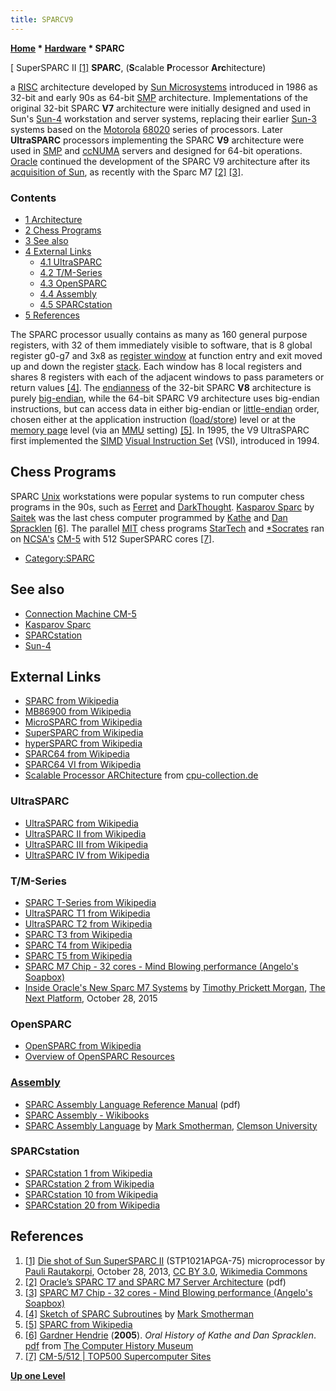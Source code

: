 ```yaml
---
title: SPARCV9
---
```

**[Home](Home "Home") \* [Hardware](Hardware "Hardware") \* SPARC**



[ SuperSPARC II <a id="cite-note-1" href="#cite-ref-1">[1]</a>
**SPARC**, (**S**calable **P**rocessor **Arc**hitecture)  

a [RISC](https://en.wikipedia.org/wiki/Reduced_Instruction_Set_Computer) architecture developed by [Sun Microsystems](index.php?title=Sun_Microsystems&action=edit&redlink=1 "Sun Microsystems (page does not exist)") introduced in 1986 as 32-bit and early 90s as 64-bit [SMP](SMP "SMP") architecture. Implementations of the original 32-bit SPARC **V7** architecture were initially designed and used in Sun's [Sun-4](Sun#4 "Sun") workstation and server systems, replacing their earlier [Sun-3](Sun#3 "Sun") systems based on the [Motorola](index.php?title=Motorola&action=edit&redlink=1 "Motorola (page does not exist)") [68020](68020 "68020") series of processors. Later **UltraSPARC** processors implementing the SPARC **V9** architecture were used in [SMP](SMP "SMP") and [ccNUMA](NUMA "NUMA") servers and designed for 64-bit operations. [Oracle](https://en.wikipedia.org/wiki/Oracle_Corporation) continued the development of the SPARC V9 architecture after its [acquisition of Sun](https://en.wikipedia.org/wiki/Sun_acquisition_by_Oracle), as recently with the Sparc M7 <a id="cite-note-2" href="#cite-ref-2">[2]</a> <a id="cite-note-3" href="#cite-ref-3">[3]</a>. 



### Contents


* [1 Architecture](#architecture)
* [2 Chess Programs](#chess-programs)
* [3 See also](#see-also)
* [4 External Links](#external-links)
	+ [4.1 UltraSPARC](#ultrasparc)
	+ [4.2 T/M-Series](#t.2fm-series)
	+ [4.3 OpenSPARC](#opensparc)
	+ [4.4 Assembly](#assembly)
	+ [4.5 SPARCstation](#sparcstation)
* [5 References](#references)






The SPARC processor usually contains as many as 160 general purpose registers, with 32 of them immediately visible to software, that is 8 global register g0-g7 and 3x8 as [register window](https://en.wikipedia.org/wiki/Register_window) at function entry and exit moved up and down the register [stack](Stack "Stack"). Each window has 8 local registers and shares 8 registers with each of the adjacent windows to pass parameters or return values <a id="cite-note-4" href="#cite-ref-4">[4]</a>. The [endianness](Endianness "Endianness") of the 32-bit SPARC **V8** architecture is purely [big-endian](Big-endian "Big-endian"), while the 64-bit SPARC V9 architecture uses big-endian instructions, but can access data in either big-endian or [little-endian](Little-endian "Little-endian") order, chosen either at the application instruction ([load/store](https://en.wikipedia.org/wiki/Load/store_architecture)) level or at the [memory page](Memory "Memory") level (via an [MMU](https://en.wikipedia.org/wiki/Memory_management_unit) setting) <a id="cite-note-5" href="#cite-ref-5">[5]</a>. In 1995, the V9 UltraSPARC first implemented the [SIMD](SIMD_and_SWAR_Techniques "SIMD and SWAR Techniques") [Visual Instruction Set](https://en.wikipedia.org/wiki/Visual_Instruction_Set) (VSI), introduced in 1994. 



## Chess Programs


SPARC [Unix](Unix "Unix") workstations were popular systems to run computer chess programs in the 90s, such as [Ferret](Ferret "Ferret") and [DarkThought](DarkThought "DarkThought"). [Kasparov Sparc](Kasparov_Sparc "Kasparov Sparc") by [Saitek](Saitek "Saitek") was the last chess computer programmed by [Kathe](Kathe_Spracklen "Kathe Spracklen") and [Dan Spracklen](Dan_Spracklen "Dan Spracklen") <a id="cite-note-6" href="#cite-ref-6">[6]</a>. The parallel [MIT](Massachusetts_Institute_of_Technology "Massachusetts Institute of Technology") chess programs [StarTech](StarTech "StarTech") and [\*Socrates](Star_Socrates "Star Socrates") ran on [NCSA's](University_of_Illinois_at_Urbana-Champaign#NCSA "University of Illinois at Urbana-Champaign") [CM-5](Connection_Machine#CM5 "Connection Machine") with 512 SuperSPARC cores <a id="cite-note-7" href="#cite-ref-7">[7]</a>.



* [Category:SPARC](Category:SPARC "Category:SPARC")


## See also


* [Connection Machine CM-5](Connection_Machine#CM5 "Connection Machine")
* [Kasparov Sparc](Kasparov_Sparc "Kasparov Sparc")
* [SPARCstation](SPARCstation "SPARCstation")
* [Sun-4](Sun#4 "Sun")


## External Links


* [SPARC from Wikipedia](https://en.wikipedia.org/wiki/SPARC)
* [MB86900 from Wikipedia](https://en.wikipedia.org/wiki/MB86900)
* [MicroSPARC from Wikipedia](https://en.wikipedia.org/wiki/MicroSPARC)
* [SuperSPARC from Wikipedia](https://en.wikipedia.org/wiki/SuperSPARC)
* [hyperSPARC from Wikipedia](https://en.wikipedia.org/wiki/HyperSPARC)
* [SPARC64 from Wikipedia](https://en.wikipedia.org/wiki/SPARC64)
* [SPARC64 VI from Wikipedia](https://en.wikipedia.org/wiki/SPARC64_VI)
* [Scalable Processor ARChitecture](http://www.cpu-collection.de/?tn=1&l0=cl&l1=SPARC) from [cpu-collection.de](http://www.cpu-collection.de/?tn=1)


### UltraSPARC


* [UltraSPARC from Wikipedia](https://en.wikipedia.org/wiki/UltraSPARC)
* [UltraSPARC II from Wikipedia](https://en.wikipedia.org/wiki/UltraSPARC_II)
* [UltraSPARC III from Wikipedia](https://en.wikipedia.org/wiki/UltraSPARC_III)
* [UltraSPARC IV from Wikipedia](https://en.wikipedia.org/wiki/UltraSPARC_IV)


### T/M-Series


* [SPARC T-Series from Wikipedia](https://en.wikipedia.org/wiki/SPARC_T-Series)
* [UltraSPARC T1 from Wikipedia](https://en.wikipedia.org/wiki/UltraSPARC_T1)
* [UltraSPARC T2 from Wikipedia](https://en.wikipedia.org/wiki/UltraSPARC_T2)
* [SPARC T3 from Wikipedia](https://en.wikipedia.org/wiki/SPARC_T3)
* [SPARC T4 from Wikipedia](https://en.wikipedia.org/wiki/SPARC_T4)
* [SPARC T5 from Wikipedia](https://en.wikipedia.org/wiki/SPARC_T5)
* [SPARC M7 Chip - 32 cores - Mind Blowing performance (Angelo's Soapbox)](https://blogs.oracle.com/rajadurai/entry/sparc_m7_chip_32_cores)
* [Inside Oracle's New Sparc M7 Systems](http://www.nextplatform.com/2015/10/28/inside-oracles-new-sparc-m7-systems/) by [Timothy Prickett Morgan](http://www.nextplatform.com/author/tpmn/), [The Next Platform](http://www.nextplatform.com/), October 28, 2015


### OpenSPARC


* [OpenSPARC from Wikipedia](https://en.wikipedia.org/wiki/OpenSPARC)
* [Overview of OpenSPARC Resources](http://www.oracle.com/technetwork/systems/opensparc/index.html)


### [Assembly](Assembly "Assembly")


* [SPARC Assembly Language Reference Manual](https://docs.oracle.com/cd/E19457-01/801-6649/801-6649.pdf) (pdf)
* [SPARC Assembly - Wikibooks](https://en.wikibooks.org/wiki/SPARC_Assembly)
* [SPARC Assembly Language](https://people.cs.clemson.edu/~mark/sparc_assembly.html) by [Mark Smotherman](https://people.cs.clemson.edu/~mark/homepage.html), [Clemson University](https://en.wikipedia.org/wiki/Clemson_University)


### SPARCstation


* [SPARCstation 1 from Wikipedia](https://en.wikipedia.org/wiki/SPARCstation_1)
* [SPARCstation 2 from Wikipedia](https://en.wikipedia.org/wiki/SPARCstation_2)
* [SPARCstation 10 from Wikipedia](https://en.wikipedia.org/wiki/SPARCstation_10)
* [SPARCstation 20 from Wikipedia](https://en.wikipedia.org/wiki/SPARCstation_20)


## References


1. <a id="cite-ref-1" href="#cite-note-1">[1]</a> [Die shot of Sun SuperSPARC II](https://commons.wikimedia.org/wiki/File:Sun_SuperSPARC_II_die.JPG) (STP1021APGA-75) microprocessor by [Pauli Rautakorpi](https://commons.wikimedia.org/wiki/User:Birdman86), October 28, 2013, [CC BY 3.0](https://creativecommons.org/licenses/by/3.0/deed.en), [Wikimedia Commons](https://en.wikipedia.org/wiki/Wikimedia_Commons)
2. <a id="cite-ref-2" href="#cite-note-2">[2]</a> [Oracle’s SPARC T7 and SPARC M7 Server Architecture](http://www.oracle.com/technetwork/server-storage/sun-sparc-enterprise/documentation/sparc-t7-m7-server-architecture-2702877.pdf) (pdf)
3. <a id="cite-ref-3" href="#cite-note-3">[3]</a> [SPARC M7 Chip - 32 cores - Mind Blowing performance (Angelo's Soapbox)](https://blogs.oracle.com/rajadurai/entry/sparc_m7_chip_32_cores)
4. <a id="cite-ref-4" href="#cite-note-4">[4]</a> [Sketch of SPARC Subroutines](https://people.cs.clemson.edu/~mark/subroutines/sparc.html) by [Mark Smotherman](https://people.cs.clemson.edu/~mark/homepage.html)
5. <a id="cite-ref-5" href="#cite-note-5">[5]</a> [SPARC from Wikipedia](https://en.wikipedia.org/wiki/SPARC)
6. <a id="cite-ref-6" href="#cite-note-6">[6]</a> [Gardner Hendrie](http://www.computerhistory.org/trustee/gardner-hendrie) (**2005**). *Oral History of Kathe and Dan Spracklen*. [pdf](http://archive.computerhistory.org/projects/chess/related_materials/oral-history/spacklen.oral_history.2005.102630821/spracklen.oral_history_transcript.2005.102630821.pdf) from [The Computer History Museum](The_Computer_History_Museum "The Computer History Museum")
7. <a id="cite-ref-7" href="#cite-note-7">[7]</a> [CM-5/512 | TOP500 Supercomputer Sites](https://www.top500.org/system/167057)

**[Up one Level](Hardware "Hardware")**







 
